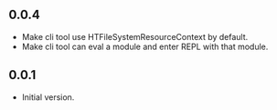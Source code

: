 ## 0.0.4

- Make cli tool use HTFileSystemResourceContext by default.
- Make cli tool can eval a module and enter REPL with that module.

## 0.0.1

- Initial version.

